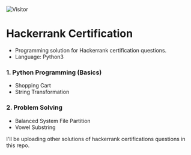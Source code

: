 <!-- Visitor Count -->

![Visitor](https://visitor-badge.laobi.icu/badge?page_id=i-am-stark.hackerrank_certification)

# Hackerrank Certification
<ul>
  <li>Programming solution for Hackerrank certification questions.</li>
  <li>Language: Python3</li>
</ul>

### 1. Python Programming (Basics)
<ul> 
  <li> Shopping Cart</li>
  <li> String Transformation</li>
</ul>

### 2. Problem Solving
<ul>
  <li> Balanced System File Partition</li>
  <li> Vowel Substring </li>
</ul>
<p>
  I'll be uploading other solutions of hackerrank certifications questions in this repo.
</p>
